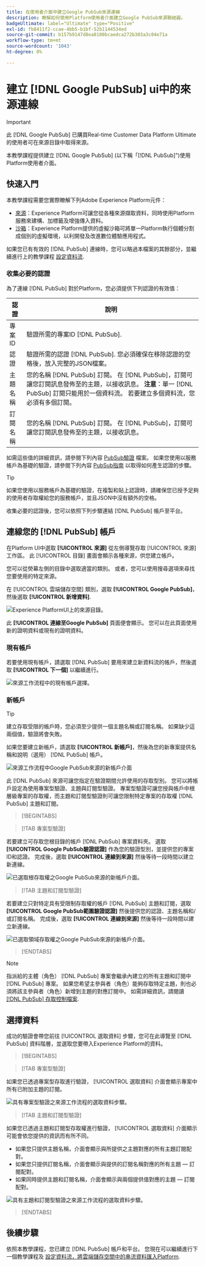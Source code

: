 ```yaml
---
title: 在使用者介面中建立Google PubSub來源連線
description: 瞭解如何使用Platform使用者介面建立Google PubSub來源聯結器。
badgeUltimate: label="Ultimate" type="Positive"
exl-id: fb8411f2-ccae-4bb5-b1bf-52b1144534ed
source-git-commit: b157b9147d8ea8100bcaedca272b303a3c04e71a
workflow-type: tm+mt
source-wordcount: '1043'
ht-degree: 0%

---
```


# 建立 [!DNL Google PubSub] ui中的來源連線

>[!IMPORTANT]
>
>此 [!DNL Google PubSub] 已購買Real-time Customer Data Platform Ultimate的使用者可在來源目錄中取得來源。

本教學課程提供建立 [!DNL Google PubSub] (以下稱「[!DNL PubSub]&quot;)使用Platform使用者介面。

## 快速入門

本教學課程需要您實際瞭解下列Adobe Experience Platform元件：

* [來源](../../../../home.md)：Experience Platform可讓您從各種來源擷取資料，同時使用Platform服務來建構、加標籤及增強傳入資料。
* [沙箱](../../../../../sandboxes/home.md)：Experience Platform提供的虛擬沙箱可將單一Platform執行個體分割成個別的虛擬環境，以利開發及改進數位體驗應用程式。

如果您已有有效的 [!DNL PubSub] 連線時，您可以略過本檔案的其餘部分，並繼續進行上的教學課程 [設定資料流](../../dataflow/batch/cloud-storage.md).

### 收集必要的認證

為了連線 [!DNL PubSub] 對於Platform，您必須提供下列認證的有效值：

| 認證 | 說明 |
| ---------- | ----------- |
| 專案 ID | 驗證所需的專案ID [!DNL PubSub]. |
| 認證 | 驗證所需的認證 [!DNL PubSub]. 您必須確保在移除認證的空格後，放入完整的JSON檔案。 |
| 主題名稱 | 您的名稱 [!DNL PubSub] 訂閱。 在 [!DNL PubSub]，訂閱可讓您訂閱訊息發佈至的主題，以接收訊息。 **注意**：單一 [!DNL PubSub] 訂閱只能用於一個資料流。 若要建立多個資料流，您必須有多個訂閱。 |
| 訂閱名稱 | 您的名稱 [!DNL PubSub] 訂閱。 在 [!DNL PubSub]，訂閱可讓您訂閱訊息發佈至的主題，以接收訊息。 |

如需這些值的詳細資訊，請參閱下列內容 [PubSub驗證](https://cloud.google.com/pubsub/docs/authentication) 檔案。 如果您使用以服務帳戶為基礎的驗證，請參閱下列內容 [PubSub指南](https://cloud.google.com/docs/authentication/production#create_service_account) 以取得如何產生認證的步驟。

>[!TIP]
>
>如果您使用以服務帳戶為基礎的驗證，在複製和貼上認證時，請確保您已授予足夠的使用者存取權給您的服務帳戶，並且JSON中沒有額外的空格。

收集必要的認證後，您可以依照下列步驟連結 [!DNL PubSub] 帳戶至平台。

## 連線您的 [!DNL PubSub] 帳戶

在Platform UI中選取 **[!UICONTROL 來源]** 從左側導覽存取 [!UICONTROL 來源] 工作區。 此 [!UICONTROL 目錄] 畫面會顯示各種來源，供您建立帳戶。

您可以從熒幕左側的目錄中選取適當的類別。 或者，您可以使用搜尋選項來尋找您要使用的特定來源。

在 [!UICONTROL 雲端儲存空間] 類別，選取 **[!UICONTROL Google PubSub]**，然後選取 **[!UICONTROL 新增資料]**.

![Experience PlatformUI上的來源目錄。](../../../../images/tutorials/create/google-pubsub/catalog.png)

此 **[!UICONTROL 連線至Google PubSub]** 頁面便會顯示。 您可以在此頁面使用新的證明資料或現有的證明資料。

### 現有帳戶

若要使用現有帳戶，請選取 [!DNL PubSub] 要用來建立新資料流的帳戶，然後選取 **[!UICONTROL 下一個]** 以繼續進行。

![來源工作流程中的現有帳戶選擇。](../../../../images/tutorials/create/google-pubsub/existing.png)

### 新帳戶

>[!TIP]
>
>建立存取受限的帳戶時，您必須至少提供一個主題名稱或訂閱名稱。 如果缺少這兩個值，驗證將會失敗。

如果您要建立新帳戶，請選取 **[!UICONTROL 新帳戶]**，然後為您的新專案提供名稱和說明（選用） [!DNL PubSub] 帳戶。

![來源工作流程中Google PubSub來源的新帳戶介面](../../../../images/tutorials/create/google-pubsub/new.png)

此 [!DNL PubSub] 來源可讓您指定在驗證期間允許使用的存取型別。 您可以將帳戶設定為使用專案型驗證、主題與訂閱型驗證。 專案型驗證可讓您授與帳戶中根層級專案的存取權，而主題和訂閱型驗證則可讓您限制特定專案的存取權 [!DNL PubSub] 主題和訂閱。

>[!BEGINTABS]

>[!TAB 專案型驗證]

若要建立可存取您根目錄的帳戶 [!DNL PubSub] 專案資料夾。 選取 **[!UICONTROL Google PubSub驗證認證]** 作為您的驗證型別，並提供您的專案ID和認證。 完成後，選取 **[!UICONTROL 連線到來源]** 然後等待一段時間以建立新連線。

![已選取根存取權之Google PubSub來源的新帳戶介面。](../../../../images/tutorials/create/google-pubsub/root.png)

>[!TAB 主題和訂閱型驗證]

若要建立只對特定具有受限制存取權的帳戶 [!DNL PubSub] 主題和訂閱，選取 **[!UICONTROL Google PubSub範圍驗證認證]** 然後提供您的認證、主題名稱和/或訂閱名稱。 完成後，選取 **[!UICONTROL 連線到來源]** 然後等待一段時間以建立新連線。

![已選取領域存取權之Google PubSub來源的新帳戶介面。](../../../../images/tutorials/create/google-pubsub/scoped.png)

>[!ENDTABS]

>[!NOTE]
>
>指派給的主體（角色） [!DNL PubSub] 專案會繼承內建立的所有主題和訂閱中 [!DNL PubSub] 專案。 如果您希望主參與者（角色）能夠存取特定主題，則也必須將該主參與者（角色）新增到主題的對應訂閱中。 如需詳細資訊，請閱讀 [[!DNL PubSub] 存取控制檔案](<https://cloud.google.com/pubsub/docs/access-control>).

## 選擇資料

成功的驗證會帶您前往 [!UICONTROL 選取資料] 步驟，您可在此導覽至 [!DNL PubSub] 資料階層，並選取您要帶入Experience Platform的資料。

>[!BEGINTABS]

>[!TAB 專案型驗證]

如果您已透過專案型存取進行驗證， [!UICONTROL 選取資料] 介面會顯示專案中所有已附加主題的訂閱。

![具有專案型驗證之來源工作流程的選取資料步驟。](../../../../images/tutorials/create/google-pubsub/root-folders.png)

>[!TAB 主題和訂閱型驗證]

如果您已透過主題和訂閱型存取權進行驗證， [!UICONTROL 選取資料] 介面顯示可能會依您提供的資訊而有所不同。

* 如果您只提供主題名稱，介面會顯示與所提供之主題對應的所有主題訂閱配對。
* 如果您只提供訂閱名稱，介面會顯示與提供的訂閱名稱對應的所有主題 — 訂閱配對。
* 如果同時提供主題和訂閱名稱，介面會顯示與兩個提供值對應的主題 — 訂閱配對。

![具有主題和訂閱型驗證之來源工作流程的選取資料步驟。](../../../../images/tutorials/create/google-pubsub/scoped-folders.png)

>[!ENDTABS]

## 後續步驟

依照本教學課程，您已建立 [!DNL PubSub] 帳戶和平台。 您現在可以繼續進行下一個教學課程及 [設定資料流，將雲端儲存空間中的串流資料匯入Platform](../../dataflow/streaming/cloud-storage-streaming.md).
